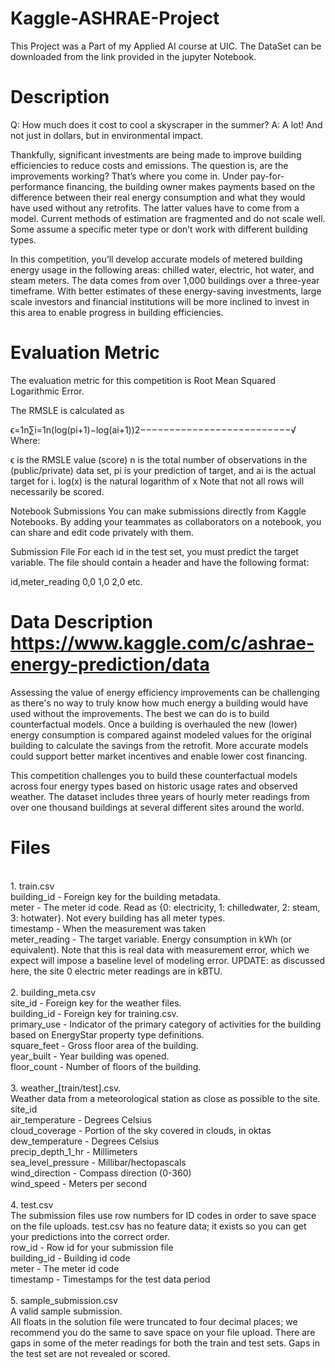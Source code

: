# Kaggle-ASHRAE-Project
This Project was a Part of my Applied AI course at UIC.
The DataSet can be downloaded from the link provided in the jupyter Notebook.

# Description
Q: How much does it cost to cool a skyscraper in the summer?
A: A lot! And not just in dollars, but in environmental impact.

Thankfully, significant investments are being made to improve building efficiencies to reduce costs and emissions. The question is, are the improvements working? That’s where you come in. Under pay-for-performance financing, the building owner makes payments based on the difference between their real energy consumption and what they would have used without any retrofits. The latter values have to come from a model. Current methods of estimation are fragmented and do not scale well. Some assume a specific meter type or don’t work with different building types.

In this competition, you’ll develop accurate models of metered building energy usage in the following areas: chilled water, electric, hot water, and steam meters. The data comes from over 1,000 buildings over a three-year timeframe. With better estimates of these energy-saving investments, large scale investors and financial institutions will be more inclined to invest in this area to enable progress in building efficiencies.

# Evaluation Metric
The evaluation metric for this competition is Root Mean Squared Logarithmic Error.

The RMSLE is calculated as

ϵ=1n∑i=1n(log(pi+1)−log(ai+1))2−−−−−−−−−−−−−−−−−−−−−−−−−−√
Where:

ϵ is the RMSLE value (score)
n is the total number of observations in the (public/private) data set,
pi is your prediction of target, and
ai is the actual target for i.
log(x) is the natural logarithm of x
Note that not all rows will necessarily be scored.

Notebook Submissions
You can make submissions directly from Kaggle Notebooks. By adding your teammates as collaborators on a notebook, you can share and edit code privately with them.

Submission File
For each id in the test set, you must predict the target variable. The file should contain a header and have the following format:

 id,meter_reading
 0,0
 1,0
 2,0
 etc.
 
 # Data Description https://www.kaggle.com/c/ashrae-energy-prediction/data
  
 Assessing the value of energy efficiency improvements can be challenging as there's no way to truly know how much energy a building would have used without the improvements. The best we can do is to build counterfactual models. Once a building is overhauled the new (lower) energy consumption is compared against modeled values for the original building to calculate the savings from the retrofit. More accurate models could support better market incentives and enable lower cost financing.

This competition challenges you to build these counterfactual models across four energy types based on historic usage rates and observed weather. The dataset includes three years of hourly meter readings from over one thousand buildings at several different sites around the world.

# Files
<br>
1. train.csv
<br>
building_id - Foreign key for the building metadata.
<br>
meter - The meter id code. Read as {0: electricity, 1: chilledwater, 2: steam, 3: hotwater}. Not every building has all meter types.
<br>
timestamp - When the measurement was taken
<br>
meter_reading - The target variable. Energy consumption in kWh (or equivalent). Note that this is real data with measurement error, which we expect will impose a baseline level of modeling error. UPDATE: as discussed here, the site 0 electric meter readings are in kBTU.
<br>
<br>
2. building_meta.csv
<br>
site_id - Foreign key for the weather files.
<br>
building_id - Foreign key for training.csv.
<br>
primary_use - Indicator of the primary category of activities for the building based on EnergyStar property type definitions.
<br>
square_feet - Gross floor area of the building.
<br>
year_built - Year building was opened.
<br>
floor_count - Number of floors of the building.
<br>
<br>
3. weather_[train/test].csv.
<br>
Weather data from a meteorological station as close as possible to the site.
<br>
site_id
<br>
air_temperature - Degrees Celsius
<br>
cloud_coverage - Portion of the sky covered in clouds, in oktas
<br>
dew_temperature - Degrees Celsius
<br>
precip_depth_1_hr - Millimeters
<br>
sea_level_pressure - Millibar/hectopascals
<br>
wind_direction - Compass direction (0-360)
<br>
wind_speed - Meters per second
<br>
<br>
4. test.csv
<br>
The submission files use row numbers for ID codes in order to save space on the file uploads. test.csv has no feature data; it exists so you can get your predictions into the correct order.
<br>
row_id - Row id for your submission file
<br>
building_id - Building id code
<br>
meter - The meter id code
<br>
timestamp - Timestamps for the test data period
<br>
<br>
5. sample_submission.csv
<br>
A valid sample submission.
<br>
All floats in the solution file were truncated to four decimal places; we recommend you do the same to save space on your file upload.
There are gaps in some of the meter readings for both the train and test sets. Gaps in the test set are not revealed or scored.

